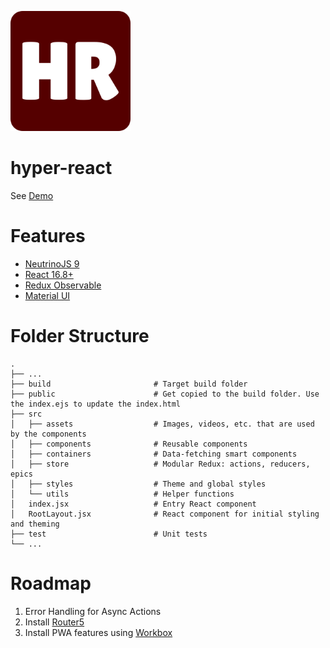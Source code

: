 ![](https://raw.githubusercontent.com/francosioquim/hyper-react/master/public/android-chrome-192x192.png)
# hyper-react

See [Demo](https://francosioquim.github.io/hyper-react/)

# Features

- [NeutrinoJS 9](https://master.neutrinojs.org/)
- [React 16.8+](https://reactjs.org/)
- [Redux Observable](https://redux-observable.js.org/)
- [Material UI](https://material-ui.com/)
  
# Folder Structure
    .
    ├── ...
    ├── build                       # Target build folder
    ├── public                      # Get copied to the build folder. Use the index.ejs to update the index.html
    ├── src
    │   ├── assets                  # Images, videos, etc. that are used by the components
    │   ├── components              # Reusable components
    │   ├── containers              # Data-fetching smart components
    │   ├── store                   # Modular Redux: actions, reducers, epics 
    │   ├── styles                  # Theme and global styles
    │   └── utils                   # Helper functions
    │   index.jsx                   # Entry React component
    │   RootLayout.jsx              # React component for initial styling and theming
    ├── test                        # Unit tests
    └── ...

# Roadmap
1) Error Handling for Async Actions
2) Install [Router5](https://router5.js.org/)
3) Install PWA features using [Workbox](https://developers.google.com/web/tools/workbox/)

